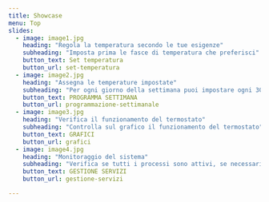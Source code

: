 ```yaml
---
title: Showcase
menu: Top
slides:
  - image: image1.jpg
    heading: "Regola la temperatura secondo le tue esigenze"
    subheading: "Imposta prima le fasce di temperatura che preferisci"
    button_text: Set temperatura
    button_url: set-temperatura
  - image: image2.jpg
    heading: "Assegna le temperature impostate"
    subheading: "Per ogni giorno della settimana puoi impostare ogni 30 minuti una temperatura,<br> puoi anche decidere in quale stanza misurarla"
    button_text: PROGRAMMA SETTIMANA 
    button_url: programmazione-settimanale
  - image: image3.jpg
    heading: "Verifica il funzionamento del termostato"
    subheading: "Controlla sul grafico il funzionamento del termostato"
    button_text: GRAFICI
    button_url: grafici  
  - image: image4.jpg
    heading: "Monitoraggio del sistema"
    subheading: "Verifica se tutti i processi sono attivi, se necessario puoi anche gestirli manualmente."
    button_text: GESTIONE SERVIZI
    button_url: gestione-servizi 

---
```




